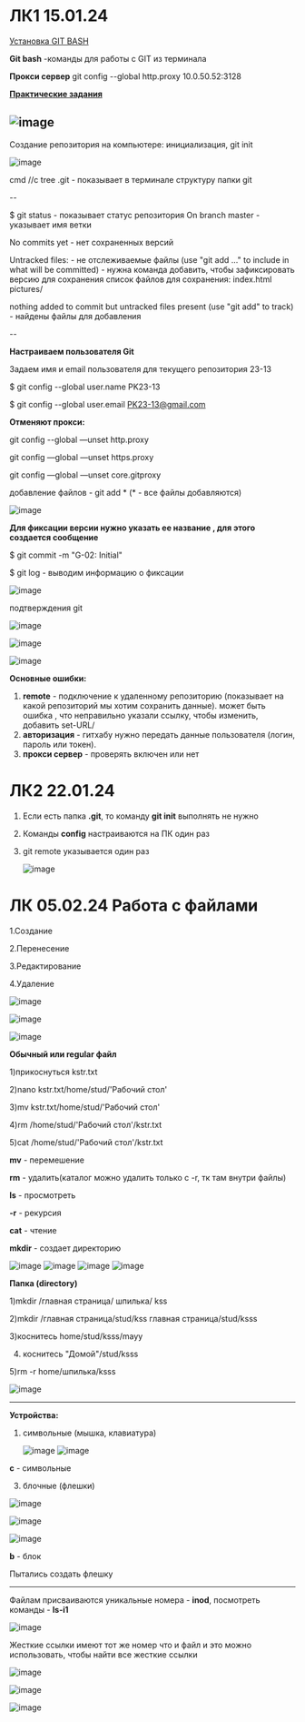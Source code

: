 # ЛК1 15.01.24
[Установка GIT BASH](https://git-scm.com/downloads)

**Git bash** -команды для работы с GIT из терминала

**Прокси сервер** git config --global http.proxy 10.0.50.52:3128

[**Практические задания**](https://smartiqa.ru/courses/git/answer-key)

![image](https://github.com/son4ez1/6sem/assets/113089517/4d056ccd-d13b-4e0f-891e-9e5c2dca4e1c)
---

Создание репозитория на компьютере: инициализация, git init 

![image](https://github.com/son4ez1/6sem/assets/113089517/7f0e8621-0dc2-4562-9960-dbb7eee1bb1e)

cmd //c tree .git - показывает в терминале структуру папки git

--

$ git status - показывает статус репозитория
On branch master - указывает имя ветки

No commits yet - нет сохраненных версий

Untracked files: - не отслеживаемые файлы 
  (use "git add <file>..." to include in what will be committed) - нужна команда добавить, чтобы зафиксировать версию для сохранения
  список файлов для сохранения:
        index.html
        pictures/

nothing added to commit but untracked files present (use "git add" to track) - найдены файлы для добавления

--

**Настраиваем пользователя Git**

Задаем имя и email пользователя для текущего репозитория 23-13 

$ git config  --global user.name PK23-13

$ git config  --global user.email PK23-13@gmail.com

**Отменяют прокси:**

git config --global —unset http.proxy

git config —global —unset https.proxy

git config —global —unset core.gitproxy

добавление файлов - git add * (* - все файлы добавляются)

![image](https://github.com/son4ez1/6sem/assets/113089517/475ef684-8a04-4cd7-9fb0-0b397d76682a)

**Для фиксации версии нужно указать ее название , для этого создается сообщение**

$ git commit -m "G-02: Initial" 

$ git log - выводим информацию о фиксации

![image](https://github.com/son4ez1/6sem/assets/113089517/82a4cc08-700f-4535-927c-eff91d650ac3)

подтверждения git

![image](https://github.com/son4ez1/6sem/assets/113089517/a7bbf279-9f71-42ac-a2b4-64bfcf8a724c)

![image](https://github.com/son4ez1/6sem/assets/113089517/e62a255c-2ebd-4441-802c-e4da3adb20ca)

![image](https://github.com/son4ez1/6sem/assets/113089517/e07433f9-6abc-4c79-8b8c-61bd5261b0c1)

**Основные ошибки:**
1. **remote** - подключение к удаленному репозиторию (показывает на какой репозиторий мы хотим сохранить данные). может быть ошибка , что неправильно указали ссылку, чтобы изменить, добавить set-URL/
2. **авторизация** - гитхабу нужно передать данные пользователя (логин, пароль или токен).
3. **прокси сервер** - проверять включен или нет


# ЛК2 22.01.24
1. Если есть папка **.git**, то команду **git init** выполнять не нужно
2. Команды **config** настраиваются на ПК один раз
3. git remote указывается один раз

   ![image](https://github.com/son4ez1/6sem/assets/113089517/3292bb86-0f7b-4c63-92e6-5dad9ea413cd)

# ЛК 05.02.24 Работа с файлами

1.Создание

2.Перенесение

3.Редактирование

4.Удаление

![image](https://github.com/son4ez1/6sem/assets/113089517/adafd637-ea10-4c34-b8fb-10a2f07cda96)

![image](https://github.com/son4ez1/6sem/assets/113089517/e3059ff8-e6b7-44fd-912b-eae8932143e6)

![image](https://github.com/son4ez1/6sem/assets/113089517/fcf1bb31-15e7-4a4e-b858-e8d5c511cbb3)


**Обычный или regular файл**

1)прикоснуться kstr.txt

2)nano kstr.txt/home/stud/'Рабочий стол'

3)mv kstr.txt/home/stud/'Рабочий стол'

4)rm /home/stud/'Рабочий стол'/kstr.txt

5)cat /home/stud/'Рабочий стол'/kstr.txt

**mv** - перемешение

**rm** - удалить(каталог можно удалить только с -r, тк там внутри файлы)

**ls** - просмотреть

**-r** - рекурсия

**cat** - чтение

**mkdir** - создает директорию

![image](https://github.com/son4ez1/6sem/assets/113089517/5c0711ed-6f1c-4ebd-a03a-4ca0ca13ea58)
![image](https://github.com/son4ez1/6sem/assets/113089517/e7947672-3ba0-46ea-b2e3-5070b9254bd1)
![image](https://github.com/son4ez1/6sem/assets/113089517/b898a1fb-001b-4ec2-a1da-84a4a81c977c)
![image](https://github.com/son4ez1/6sem/assets/113089517/40f0b39c-4311-4b0e-8f6a-256efecc9367)


**Папка (directory)**

1)mkdir /главная страница/ шпилька/ kss

2)mkdir /главная страница/stud/kss главная страница/stud/ksss

3)коснитесь home/stud/ksss/mayy

4) коснитесь "Домой"/stud/ksss

5)rm -r home/шпилька/ksss

![image](https://github.com/son4ez1/6sem/assets/113089517/69df0e96-06a3-458f-8f27-89fc98f39ff9)

---

**Устройства:**
1. символьные (мышка, клавиатура)
   
   ![image](https://github.com/son4ez1/6sem/assets/113089517/2aa30af1-f7c7-4824-ba20-f770c5cf35c5)
![image](https://github.com/son4ez1/6sem/assets/113089517/28a1d7a2-e4f4-4d12-9785-0a186c1933ce)

**c** - cимвольные

3. блочные (флешки) 

![image](https://github.com/son4ez1/6sem/assets/113089517/211fd3b6-2d4e-4e67-9ad8-5308819d6c37)

![image](https://github.com/son4ez1/6sem/assets/113089517/ed4e1061-0272-4adb-b560-05fe10249bf5)

![image](https://github.com/son4ez1/6sem/assets/113089517/db22f090-db52-498e-a5c8-058e19f9326a)

**b**  - блок

Пытались создать флешку

--- 

Файлам присваиваются уникальные номера - **inod**, посмотреть команды - **ls-i1**

![image](https://github.com/son4ez1/6sem/assets/113089517/bdcfd048-83a6-46f7-ab1f-c2167c60861c)

Жесткие ссылки имеют тот же номер что и файл и это можно использовать, чтобы найти все жесткие ссылки


![image](https://github.com/son4ez1/6sem/assets/113089517/8a945bc0-710e-4adb-8983-2ee3569dc6db)

![image](https://github.com/son4ez1/6sem/assets/113089517/e2b40f74-2926-4ba4-ad24-f2728172bef7)

![image](https://github.com/son4ez1/6sem/assets/113089517/45491995-f405-4669-b636-acb7670eae75)

